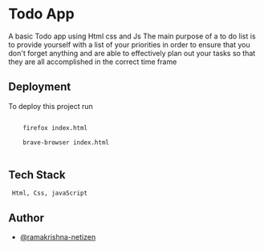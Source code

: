 # Todo App
A basic Todo app using Html css and Js
The main purpose of a to do list is to provide yourself with a list of your priorities in order to ensure that you don't forget anything and are able to effectively plan out your tasks so that they are all accomplished in the correct time frame


## Deployment

To deploy this project run

```bash

    firefox index.html

    brave-browser index.html
  
```


## Tech Stack

     Html, Css, javaScript




## Author

- [@ramakrishna-netizen](https://www.github.com/ramakrishna-netizen)


